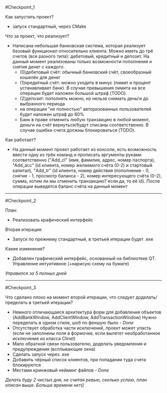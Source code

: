 #Checkpoint_1

Как запустить проект?
- запуск стандартный, через CMake

Что за проект, что реализует?
- Написана небольшая банковская система, которая реализует базовый функционал относительно клиента. Можно иметь до трё счетов (все разного типа): дебетовый, кредитный и депозит. На данный момент реализованы только возможности пополнения и снятия денег с каждого.
    - (0)дебетовый счёт: обычный банковский счёт, своеобразный кошелёк для денег
    - (1)кредитный счёт: можно уходить в минус (лимит и процент устанавливает банк). В случае превышения лимита на все операции будет наложен большой штраф (TODO).
    - (2)депозит: пополнять можно, но нельзя снимать деньги до выбранного периода
    - на операции "не полностью" авторизованных пользователей будет наложен штраф до 60%
    - Банк в праве отменить любую транзакцию в любой момент, деньги на счёт вернуться/будут списаны соответственно. В случае ошибки счета должны блокироваться (TODO).

Как работает?
- На данный момент проект работает из консоли, есть возможность ввести одну из трёк команд и прописать аргументы руками соответственно ("Add_cl" (имя, фамилия, адрес, номер паспорта), "Add_acc" (id клиента, номер желаемого счёта (0-2) и стартовый капитал), "Add_tr" (id клиента, номер действия (пополнение - 0, снятие - 1, просмотр баланса - 2), номер интересующего счёта (0-2), сумма, хотим ли мы отменить транзакцию? если да, то её id). После операции выведется баланс счёта на данный момент

---
#Checkpoint_2

План:
- Реализовать крафический интерфейс

Вторая итерация:
- Запуск по прежнему стандартный, в третьей итерации будет .exe

Какие изменения?
- Добавлен графический интерфейс, основанный на библиотеке QT. Управление интуитивное (+нарисую схему на бумаге)

_Управился за 5 полных дней_

---
#Checkpoint_3


Что сделано плохо на момент второй итерации, что следует доделать/пределать в третьей итерации?
- Немного отличающаяся архитектура форм для добавления объектов (AddBankWindow, AddClientWindow, AddTransactionWindow) Нужно переделать в одном стиле, шоб по феншую было - _Done_
- Отсутствует обработка части исключений, проект может упасть (если не заполнены поля в формочке, если вылетет необработанное исключение из класса Clinet)
- Мало обратной связи пользователю, доделать уведомления и предупреждения (всплывающие окна)
- Сделать запуск через .exe
- Добавить чёрный список клиентов, при попадании туда счета блокируются
- Местами кринжовый нейминг файлов - _Done_

_Делать буду 2 чистых дня, не считая ревью, сколько успею, план описан выше. Больше времени нет((_
